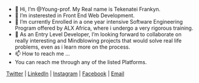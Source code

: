 - 👋 Hi, I’m @Young-prof. My Real name is Tekenatei Frankyn.
- 👀 I’m insterested in Front End Web Development.
- 🌱 I’m currently Enrolled in a one year intensive Software Engineering Program offered by ALX Africa, where i undergo a very rigorous training.
- 💞️ As an Entry Level Developer, I’m looking forward to collaborate on really interesting and Mindblowing projects that would solve real life problems, even as i learn more on the process.
- 📫 How to reach me ...
- You can reach me through any of the listed Platforms.

[Twitter](https://twitter.com/frankytekes) | [LinkedIn](https://www.linkedin.com/in/franklyntekenatei/) | [Instagram](https://www.instagram.com/franklyntekenatei/) | [Facebook](https://web.facebook.com/franklyn.tekenatei.3) | [Email](https://mail.google.com/mail/u/0/#inbox)
<!---
Young-prof/Young-prof is a ✨ special ✨ repository because its `README.md` (this file) appears on your GitHub profile.
You can click the Preview link to take a look at your changes.
--->
